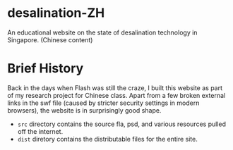 desalination-ZH
===============

An educational website on the state of desalination technology in Singapore. (Chinese content)

Brief History
=====

Back in the days when Flash was still the craze, I built this website as part of my research project for Chinese class. Apart from a few broken external links in the swf file (caused by stricter security settings in modern browsers), the website is in surprisingly good shape.

* `src` directory contains the source fla, psd, and various resources pulled off the internet.
* `dist` diretory contains the distributable files for the entire site.

